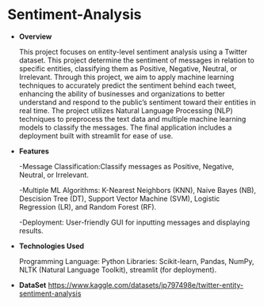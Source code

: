 # **Sentiment-Analysis**
* **Overview** 

    This project focuses on entity-level sentiment analysis using a Twitter dataset.
This project determine the sentiment of messages in relation to specific entities, classifying them as Positive, Negative, Neutral, or Irrelevant. Through this project, we aim to apply machine learning techniques to accurately predict the sentiment behind each tweet, enhancing the ability of businesses and organizations to better understand and respond to the public’s sentiment toward their entities in real time. The project utilizes Natural Language Processing (NLP) techniques to preprocess the text data and multiple machine learning models to classify the messages. The final application includes a deployment built with streamlit for ease of use.

* **Features**

  -Message Classification:Classify messages as Positive, Negative, Neutral, or Irrelevant.

  -Multiple ML Algorithms: K-Nearest Neighbors (KNN), Naive Bayes (NB), Descision Tree (DT), Support Vector Machine (SVM), Logistic Regression (LR), and Random Forest (RF). 

  -Deployment: User-friendly GUI for inputting messages and displaying results.

* **Technologies Used**

  Programming Language: Python Libraries: Scikit-learn, Pandas, NumPy, NLTK (Natural Language Toolkit), streamlit (for deployment).

* **DataSet**
    https://www.kaggle.com/datasets/jp797498e/twitter-entity-sentiment-analysis

